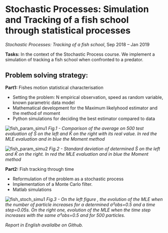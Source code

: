 # Stochastic Processes: Simulation and Tracking of a fish school through statistical processes

*Stochastic Processes: Tracking of a fish school*,
Sep 2018 – Jan 2019

__Tasks:__ In the context of the Stochastic Process course. We implement a simulation of tracking a fish school when confronted to a predator.

## Problem solving strategy:

__Part1:__ Fishes motion statistical characterisation 

* Setting the problem: N empirical observation, speed as random variable, known parametric data model
* Mathematical development for the Maximum likelyhood estimator and the method of moment
* Python simulations for deciding the best estimator compared to data

![fish_param_simu1](https://user-images.githubusercontent.com/48290004/153193937-77cc0e1e-b656-425b-9bdc-1e082c5d6ff3.PNG)
*Fig.1 -  Comparison of the average on 500 test evaluation of S&#770; on the left and K&#770; on the right with its real value. In red the MLE evaluation and in blue the Moment method*

![fish_param_simu2](https://user-images.githubusercontent.com/48290004/153193949-e6c76c4d-e15b-448e-872d-88417b95f20d.PNG)
*Fig.2 - Standard deviation of determined S&#770; on the left and K&#770; on the right. In red the MLE evaluation and in blue the Moment method*

__Part2:__ Fish tracking through time

* Reformulation of the problem as a stochastic process
* Implementation of a Monte Carlo filter.
* Matlab simulations

![fish_stoch_simu1](https://user-images.githubusercontent.com/48290004/153193960-9480ae88-3ced-442c-806d-006b1b31caa1.PNG)
*Fig.3 - On the left figure , the evolution of the MLE when the number of particle increases for a determined
σ²obs=0.5 and a time step=0.05s. On the right one, evolution of the MLE when the time step increases with the
same σ²obs=0.5 and for 500 particles.*

*Report in English availalbe on Github.*
